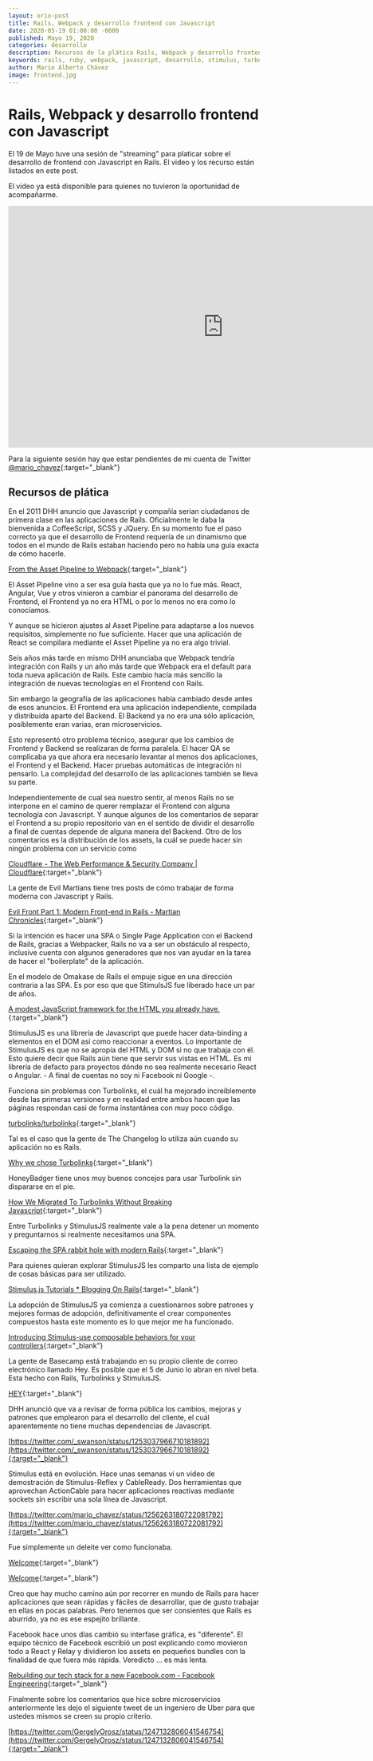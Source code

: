 ```yaml
---
layout: orio-post
title: Rails, Webpack y desarrollo frontend con Javascript
date: 2020-05-19 01:00:00 -0600
published: Mayo 19, 2020
categories: desarrollo
description: Recursos de la plática Rails, Webpack y desarrollo frontend con Javascript
keywords: rails, ruby, webpack, javascript, desarrollo, stimulus, turbolink
author: Mario Alberto Chávez
image: frontend.jpg
---
```

# Rails, Webpack y desarrollo frontend con Javascript

El 19 de Mayo tuve una sesión de "streaming" para platicar sobre el desarrollo de frontend con Javascript en Rails. El video y los recurso están listados en este post.

El video ya está disponible para quienes no tuvieron la oportunidad de acompañarme.
<div style="text-align: center;">
  <iframe width="862" height="485" src="https://www.youtube.com/embed/maFimVOh3b4" frameborder="0" allow="accelerometer; autoplay; encrypted-media; gyroscope; picture-in-picture" allowfullscreen></iframe>
</div>

Para la siguiente sesión hay que estar pendientes de mi cuenta de Twitter [@mario_chavez](https://twitter.com/mario_chavez){:target="_blank"}

## Recursos de plática
En el 2011 DHH anuncio que Javascript y compañía serian ciudadanos de primera clase en las aplicaciones de Rails. Oficialmente le daba la bienvenida a CoffeeScript, SCSS y JQuery. En su momento fue el paso correcto ya que el desarrollo de Frontend requería de un dinamismo que todos en el mundo de Rails estaban haciendo pero no había una guía exacta de cómo hacerle.

[From the Asset Pipeline to Webpack](https://mariochavez.io/desarrollo/2020/05/19/from-the-asset-pipeline-to-webpack.html){:target="_blank"}

El Asset Pipeline vino a ser esa guía hasta que ya no lo fue más. React, Angular, Vue y otros vinieron a cambiar el panorama del desarrollo de Frontend, el Frontend ya no era HTML o por lo menos no era como lo conocíamos.

Y aunque se hicieron ajustes al Asset Pipeline para adaptarse a los nuevos requisitos, simplemente no fue suficiente. Hacer que una aplicación de React se compilara mediante el Asset Pipeline ya no era algo trivial.

Seis años más tarde en mismo DHH anunciaba que Webpack tendría integración con Rails y un año más tarde que Webpack era el default para toda nueva aplicación de Rails. Este cambio hacía más sencillo la integración de nuevas tecnologías en el Frontend con Rails.

Sin embargo la geografía de las aplicaciones había cambiado desde antes de esos anuncios. El Frontend era una aplicación independiente, compilada y distribuida aparte del Backend. El Backend ya no era una sólo aplicación, posiblemente eran varias, eran microservicios.

Esto representó otro problema técnico, asegurar que los cambios de Frontend y Backend se realizaran de forma paralela. El hacer QA se complicaba ya que ahora era necesario levantar al menos dos aplicaciones, el Frontend y el Backend. Hacer pruebas automáticas de integración ni pensarlo. La complejidad del desarrollo de las aplicaciones también se lleva su parte.

Independientemente de cual sea nuestro sentir, al menos Rails no se interpone en el camino de querer remplazar el Frontend con alguna tecnología con Javascript. Y aunque algunos de los comentarios de separar el Frontend a su propio repositorio van en el sentido de dividir el desarrollo a final de cuentas depende de alguna manera del Backend. Otro de los comentarios es la distribución de los assets, la cuál se puede hacer sin ningún problema con un servicio como 

[Cloudflare - The Web Performance & Security Company | Cloudflare](https://www.cloudflare.com/){:target="_blank"}

La gente de Evil Martians tiene tres posts de cómo trabajar de forma moderna con Javascript y Rails.

[Evil Front Part 1: Modern Front-end in Rails - Martian Chronicles](https://evilmartians.com/chronicles/evil-front-part-1){:target="_blank"}

Si la intención es hacer una SPA o Single Page Application con el Backend de Rails, gracias a Webpacker, Rails no va a ser un obstáculo al respecto, inclusive cuenta con algunos generadores que nos van ayudar en la tarea de hacer el "boilerplate" de la aplicación. 

En el modelo de Omakase de Rails el empuje sigue en una dirección contraria a las SPA. Es por eso que  que StimulsJS fue liberado hace un par de años.

[A modest JavaScript framework for the HTML you already have.](https://stimulusjs.org/){:target="_blank"}

StimulusJS es una librería de Javascript que puede hacer data-binding a elementos en el DOM así como reaccionar a eventos. Lo importante de StimulusJS es que no se apropia del HTML y DOM si no que trabaja con él. Esto quiere decir que Rails aún tiene que servir sus vistas en HTML. Es mi librería de defacto para proyectos dónde no sea realmente necesario React o Angular. - A final de cuentas no soy ni Facebook ni Google -.

Funciona sin problemas con Turbolinks, el cuál ha mejorado increíblemente desde las primeras versiones y en realidad entre ambos hacen que las páginas respondan casi de forma instantánea con muy poco código.

[turbolinks/turbolinks](https://github.com/turbolinks/turbolinks){:target="_blank"}

Tal es el caso que la gente de The Changelog lo utiliza aún cuando su aplicación no es Rails.

[Why we chose Turbolinks](https://changelog.com/posts/why-we-chose-turbolinks){:target="_blank"}

HoneyBadger tiene unos muy buenos concejos para usar Turbolink sin dispararse en el pie.

[How We Migrated To Turbolinks Without Breaking Javascript](https://www.honeybadger.io/blog/turbolinks/){:target="_blank"}

Entre Turbolinks y StimulusJS realmente vale a la pena detener un momento y preguntarnos si realmente necesitamos una SPA.

[Escaping the SPA rabbit hole with modern Rails](https://medium.com/@jmanrubia/escaping-the-spa-rabbit-hole-with-turbolinks-903f942bf52c){:target="_blank"}

Para quienes quieran explorar StimulusJS les comparto una lista de ejemplo de cosas básicas para ser utilizado.

[Stimulus.js Tutorials * Blogging On Rails](https://onrails.blog/stimulus-js-tutorials/){:target="_blank"}

La adopción de StimulusJS ya comienza a cuestionarnos sobre patrones y mejores formas de adopción, definitivamente el crear componentes compuestos hasta este momento es lo que mejor me ha funcionado.

[Introducing Stimulus-use composable behaviors for your controllers](https://dev.to/adrienpoly/introducing-stimulus-use-composable-behaviors-for-your-controllers-mlc){:target="_blank"}

La gente de Basecamp está trabajando en su propio cliente de correo electrónico llamado Hey. Es posible que el 5 de Junio lo abran en nivel beta. Esta hecho con Rails, Turbolinks y StimulusJS.

[HEY](https://hey.com/){:target="_blank"}

DHH anunció que va a revisar de forma pública los cambios, mejoras y patrones que emplearon para el desarrollo del cliente, el cuál aparentemente no tiene muchas dependencias de Javascript.

[https://twitter.com/_swanson/status/1253037966710181892](https://twitter.com/_swanson/status/1253037966710181892){:target="_blank"}

Stimulus está en evolución. Hace unas semanas vi un video de demostración de Stimulus-Reflex y CableReady. Dos herramientas que aprovechan ActionCable para hacer aplicaciones reactivas mediante sockets sin escribir una sola línea de Javascript.

[https://twitter.com/mario_chavez/status/1256263180722081792](https://twitter.com/mario_chavez/status/1256263180722081792){:target="_blank"}

Fue simplemente un deleite ver como funcionaba.

[Welcome](https://docs.stimulusreflex.com/){:target="_blank"}

[Welcome](https://cableready.stimulusreflex.com/){:target="_blank"}

Creo que hay mucho camino aún por recorrer en mundo de Rails para hacer aplicaciones que sean rápidas y fáciles de desarrollar, que de gusto trabajar en ellas en pocas palabras. Pero tenemos que ser consientes que Rails es aburrido, ya no es ese espejito brillante.

Facebook hace unos días cambió su interfase gráfica, es "diferente". El equipo técnico de Facebook escribió un post explicando como movieron todo a React y Relay y dividieron los assets en pequeños bundles con la finalidad de que fuera más rápida. Veredicto ... es más lenta.

[Rebuilding our tech stack for a new Facebook.com - Facebook Engineering](https://engineering.fb.com/web/facebook-redesign/){:target="_blank"}

Finalmente sobre los comentarios que hice sobre microservicios anteriormente les dejo el siguiente tweet de un ingeniero de Uber para que ustedes mismos se creen su propio criterio.

[https://twitter.com/GergelyOrosz/status/1247132806041546754](https://twitter.com/GergelyOrosz/status/1247132806041546754){:target="_blank"}